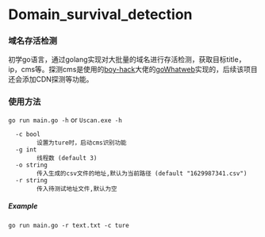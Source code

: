 # Domain_survival_detection
### 域名存活检测
初学go语言，通过golang实现对大批量的域名进行存活检测，获取目标title，ip，cms等。探测cms是使用的[boy-hack](https://github.com/boy-hack)大佬的[goWhatweb](https://github.com/boy-hack/goWhatweb)实现的，后续该项目还会添加CDN探测等功能。

### 使用方法
`go run main.go -h` or `Uscan.exe -h`
```
  -c bool 
        设置为ture时，启动cms识别功能
  -g int
        线程数 (default 3)
  -o string
        传入生成的csv文件的地址,默认为当前路径 (default "1629987341.csv")
  -r string
        传入待测试地址文件,默认为空
```
##### Example
`go run main.go -r text.txt -c ture`
